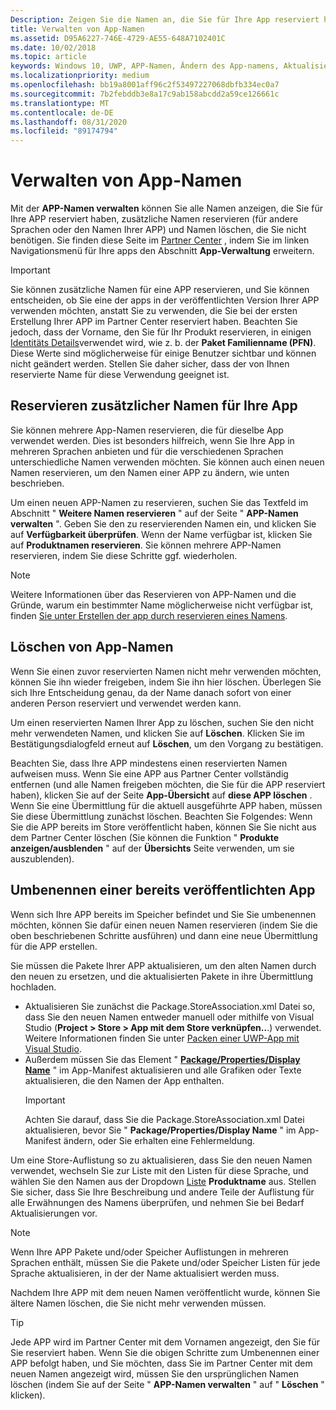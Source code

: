 ```yaml
---
Description: Zeigen Sie die Namen an, die Sie für Ihre App reserviert haben, reservieren Sie zusätzliche Namen (für andere Sprachen oder um den Namen Ihrer App zu ändern), und löschen Sie reservierte Namen, die Sie nicht mehr benötigen.
title: Verwalten von App-Namen
ms.assetid: D95A6227-746E-4729-AE55-648A7102401C
ms.date: 10/02/2018
ms.topic: article
keywords: Windows 10, UWP, APP-Namen, Ändern des App-namens, Aktualisieren von App-Name, Spiel Name, Produktname
ms.localizationpriority: medium
ms.openlocfilehash: bb19a8001aff96c2f53497227068dbfb334ec0a7
ms.sourcegitcommit: 7b2febddb3e8a17c9ab158abcdd2a59ce126661c
ms.translationtype: MT
ms.contentlocale: de-DE
ms.lasthandoff: 08/31/2020
ms.locfileid: "89174794"
---
```

# <a name="manage-app-names"></a>Verwalten von App-Namen

Mit der **APP-Namen verwalten** können Sie alle Namen anzeigen, die Sie für Ihre APP reserviert haben, zusätzliche Namen reservieren (für andere Sprachen oder den Namen Ihrer APP) und Namen löschen, die Sie nicht benötigen. Sie finden diese Seite im [Partner Center](https://partner.microsoft.com/dashboard) , indem Sie im linken Navigationsmenü für Ihre apps den Abschnitt **App-Verwaltung** erweitern.

> [!IMPORTANT]
> Sie können zusätzliche Namen für eine APP reservieren, und Sie können entscheiden, ob Sie eine der apps in der veröffentlichten Version Ihrer APP verwenden möchten, anstatt Sie zu verwenden, die Sie bei der ersten Erstellung Ihrer APP im Partner Center reserviert haben. Beachten Sie jedoch, dass der Vorname, den Sie für Ihr Produkt reservieren, in einigen [Identitäts Details](view-app-identity-details.md)verwendet wird, wie z. b. der **Paket Familienname (PFN)**. Diese Werte sind möglicherweise für einige Benutzer sichtbar und können nicht geändert werden. Stellen Sie daher sicher, dass der von Ihnen reservierte Name für diese Verwendung geeignet ist.


## <a name="reserve-additional-names-for-your-app"></a>Reservieren zusätzlicher Namen für Ihre App

Sie können mehrere App-Namen reservieren, die für dieselbe App verwendet werden. Dies ist besonders hilfreich, wenn Sie Ihre App in mehreren Sprachen anbieten und für die verschiedenen Sprachen unterschiedliche Namen verwenden möchten. Sie können auch einen neuen Namen reservieren, um den Namen einer APP zu ändern, wie unten beschrieben.

Um einen neuen APP-Namen zu reservieren, suchen Sie das Textfeld im Abschnitt " **Weitere Namen reservieren** " auf der Seite " **APP-Namen verwalten** ". Geben Sie den zu reservierenden Namen ein, und klicken Sie auf **Verfügbarkeit überprüfen**. Wenn der Name verfügbar ist, klicken Sie auf **Produktnamen reservieren**. Sie können mehrere APP-Namen reservieren, indem Sie diese Schritte ggf. wiederholen.

> [!NOTE]
> Weitere Informationen über das Reservieren von APP-Namen und die Gründe, warum ein bestimmter Name möglicherweise nicht verfügbar ist, finden [Sie unter Erstellen der app durch reservieren eines Namens](create-your-app-by-reserving-a-name.md).


## <a name="delete-app-names"></a>Löschen von App-Namen

Wenn Sie einen zuvor reservierten Namen nicht mehr verwenden möchten, können Sie ihn wieder freigeben, indem Sie ihn hier löschen. Überlegen Sie sich Ihre Entscheidung genau, da der Name danach sofort von einer anderen Person reserviert und verwendet werden kann.

Um einen reservierten Namen Ihrer App zu löschen, suchen Sie den nicht mehr verwendeten Namen, und klicken Sie auf **Löschen**. Klicken Sie im Bestätigungsdialogfeld erneut auf **Löschen**, um den Vorgang zu bestätigen.

Beachten Sie, dass Ihre APP mindestens einen reservierten Namen aufweisen muss. Wenn Sie eine APP aus Partner Center vollständig entfernen (und alle Namen freigeben möchten, die Sie für die APP reserviert haben), klicken Sie auf der Seite **App-Übersicht** auf **diese APP löschen** . Wenn Sie eine Übermittlung für die aktuell ausgeführte APP haben, müssen Sie diese Übermittlung zunächst löschen. Beachten Sie Folgendes: Wenn Sie die APP bereits im Store veröffentlicht haben, können Sie Sie nicht aus dem Partner Center löschen (Sie können die Funktion " **Produkte anzeigen/ausblenden** " auf der **Übersichts** Seite verwenden, um sie auszublenden). 


## <a name="rename-an-app-that-has-already-been-published"></a>Umbenennen einer bereits veröffentlichten App

Wenn sich Ihre APP bereits im Speicher befindet und Sie Sie umbenennen möchten, können Sie dafür einen neuen Namen reservieren (indem Sie die oben beschriebenen Schritte ausführen) und dann eine neue Übermittlung für die APP erstellen. 

Sie müssen die Pakete Ihrer APP aktualisieren, um den alten Namen durch den neuen zu ersetzen, und die aktualisierten Pakete in ihre Übermittlung hochladen.
- Aktualisieren Sie zunächst die Package.StoreAssociation.xml Datei so, dass Sie den neuen Namen entweder manuell oder mithilfe von Visual Studio (**Project > Store > App mit dem Store verknüpfen..**.) verwendet. Weitere Informationen finden Sie unter [Packen einer UWP-App mit Visual Studio](/windows/msix/package/packaging-uwp-apps).
- Außerdem müssen Sie das Element " [**Package/Properties/Display Name**](/uwp/schemas/appxpackage/uapmanifestschema/element-displayname) " im App-Manifest aktualisieren und alle Grafiken oder Texte aktualisieren, die den Namen der App enthalten. 
  > [!IMPORTANT]
  > Achten Sie darauf, dass Sie die Package.StoreAssociation.xml Datei aktualisieren, bevor Sie " **Package/Properties/Display Name** " im App-Manifest ändern, oder Sie erhalten eine Fehlermeldung.

Um eine Store-Auflistung so zu aktualisieren, dass Sie den neuen Namen verwendet, wechseln Sie zur Liste mit den Listen für diese Sprache, und wählen Sie den Namen aus der Dropdown [Liste](create-app-store-listings.md) **Produktname** aus. Stellen Sie sicher, dass Sie Ihre Beschreibung und andere Teile der Auflistung für alle Erwähnungen des Namens überprüfen, und nehmen Sie bei Bedarf Aktualisierungen vor.

> [!NOTE]
> Wenn Ihre APP Pakete und/oder Speicher Auflistungen in mehreren Sprachen enthält, müssen Sie die Pakete und/oder Speicher Listen für jede Sprache aktualisieren, in der der Name aktualisiert werden muss.

Nachdem Ihre APP mit dem neuen Namen veröffentlicht wurde, können Sie ältere Namen löschen, die Sie nicht mehr verwenden müssen.

> [!TIP]
> Jede APP wird im Partner Center mit dem Vornamen angezeigt, den Sie für Sie reserviert haben. Wenn Sie die obigen Schritte zum Umbenennen einer APP befolgt haben, und Sie möchten, dass Sie im Partner Center mit dem neuen Namen angezeigt wird, müssen Sie den ursprünglichen Namen löschen (indem Sie auf der Seite " **APP-Namen verwalten** " auf " **Löschen** " klicken). 

 

 